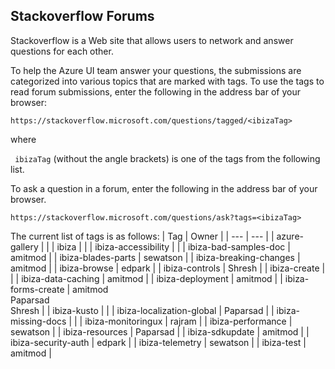 <a name="portalfxExtensionsStackoverflow"></a>
<!-- link to this document is [portalfx-extensions-stackoverflow.md]()
-->

## Stackoverflow Forums

Stackoverflow is a Web site that allows users to network and answer questions for each other.

To help the Azure UI team answer your questions, the submissions are categorized into various topics that are marked with tags. 
To use the tags to read forum submissions, enter the following in the address bar of your browser:

```https://stackoverflow.microsoft.com/questions/tagged/<ibizaTag>```

where

 ``` ibizaTag``` 
 (without the angle brackets) is one of the tags from the following  list.

To ask a question in a forum, enter the following in the address bar of your browser.

```https://stackoverflow.microsoft.com/questions/ask?tags=<ibizaTag>```


 The current list of  tags is as follows:
| Tag  |  Owner  |
| --- |  --- |
|  azure-gallery  |  | 
|  ibiza |  | 
| ibiza-accessibility |  | 
| ibiza-bad-samples-doc | amitmod | 
| ibiza-blades-parts | sewatson  | 
| ibiza-breaking-changes   |  amitmod | 
| ibiza-browse  | edpark  | 
|  ibiza-controls  | Shresh | 
|  ibiza-create |  | 
| ibiza-data-caching | amitmod | 
| ibiza-deployment | amitmod | 
|  ibiza-forms-create  | amitmod<br>Paparsad<br>Shresh | 
| ibiza-kusto  |  | 
| ibiza-localization-global  | Paparsad  | 
|  ibiza-missing-docs  |  | 
| ibiza-monitoringux  |  rajram | 
|  ibiza-performance | sewatson  | 
|  ibiza-resources  | Paparsad  | 
|  ibiza-sdkupdate  | amitmod  | 
|  ibiza-security-auth | edpark   | 
| ibiza-telemetry  | sewatson  | 
| ibiza-test | amitmod | 

